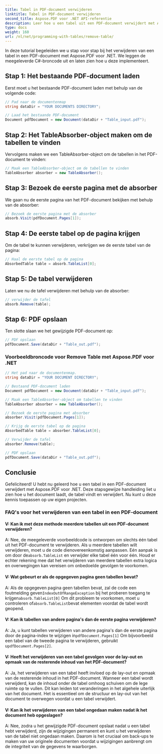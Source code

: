 ```yaml
---
title: Tabel in PDF-document verwijderen
linktitle: Tabel in PDF-document verwijderen
second_title: Aspose.PDF voor .NET API-referentie
description: Leer hoe u een tabel uit een PDF-document verwijdert met Aspose.PDF voor .NET.
type: docs
weight: 160
url: /nl/net/programming-with-tables/remove-table/
---
```

In deze tutorial begeleiden we u stap voor stap bij het verwijderen van een tabel in een PDF-document met Aspose.PDF voor .NET. We leggen de meegeleverde C#-broncode uit en laten zien hoe u deze implementeert.

## Stap 1: Het bestaande PDF-document laden
Eerst moet u het bestaande PDF-document laden met behulp van de volgende code:

```csharp
// Pad naar de documentenmap
string dataDir = "YOUR DOCUMENTS DIRECTORY";

// Laad het bestaande PDF-document
Document pdfDocument = new Document(dataDir + "Table_input.pdf");
```

## Stap 2: Het TableAbsorber-object maken om de tabellen te vinden
Vervolgens maken we een TableAbsorber-object om de tabellen in het PDF-document te vinden:

```csharp
// Maak een TableAbsorber-object om de tabellen te vinden
TableAbsorber absorber = new TableAbsorber();
```

## Stap 3: Bezoek de eerste pagina met de absorber
We gaan nu de eerste pagina van het PDF-document bekijken met behulp van de absorber:

```csharp
// Bezoek de eerste pagina met de absorber
absorb.Visit(pdfDocument.Pages[1]);
```

## Stap 4: De eerste tabel op de pagina krijgen
Om de tabel te kunnen verwijderen, verkrijgen we de eerste tabel van de pagina:

```csharp
// Haal de eerste tabel op de pagina
AbsorbedTable table = absorb.TableList[0];
```

## Stap 5: De tabel verwijderen
Laten we nu de tafel verwijderen met behulp van de absorber:

```csharp
// verwijder de tafel
absorb.Remove(table);
```

## Stap 6: PDF opslaan
Ten slotte slaan we het gewijzigde PDF-document op:

```csharp
// PDF opslaan
pdfDocument.Save(dataDir + "Table_out.pdf");
```

### Voorbeeldbroncode voor Remove Table met Aspose.PDF voor .NET

```csharp
// Het pad naar de documentenmap.
string dataDir = "YOUR DOCUMENT DIRECTORY";

// Bestaand PDF-document laden
Document pdfDocument = new Document(dataDir + "Table_input.pdf");

// Maak een TableAbsorber-object om tabellen te vinden
TableAbsorber absorber = new TableAbsorber();

// Bezoek de eerste pagina met absorber
absorber.Visit(pdfDocument.Pages[1]);

// Krijg de eerste tabel op de pagina
AbsorbedTable table = absorber.TableList[0];

// Verwijder de tafel
absorber.Remove(table);

// PDF opslaan
pdfDocument.Save(dataDir + "Table_out.pdf");
```

## Conclusie
Gefeliciteerd! U hebt nu geleerd hoe u een tabel in een PDF-document verwijdert met Aspose.PDF voor .NET. Deze stapsgewijze handleiding liet u zien hoe u het document laadt, de tabel vindt en verwijdert. Nu kunt u deze kennis toepassen op uw eigen projecten.

### FAQ's voor het verwijderen van een tabel in een PDF-document

#### V: Kan ik met deze methode meerdere tabellen uit een PDF-document verwijderen?

 A: Nee, de meegeleverde voorbeeldcode is ontworpen om slechts één tabel uit het PDF-document te verwijderen. Als u meerdere tabellen wilt verwijderen, moet u de code dienovereenkomstig aanpassen. Eén aanpak is om door de`absorb.TableList` en verwijder elke tabel één voor één. Houd er echter rekening mee dat het verwijderen van meerdere tabellen extra logica en overwegingen kan vereisen om onbedoelde gevolgen te voorkomen.

#### V: Wat gebeurt er als de opgegeven pagina geen tabellen bevat?

 A: Als de opgegeven pagina geen tabellen bevat, zal de code een foutmelding geven`IndexOutOfRangeException` bij het proberen toegang te krijgen`absorb.TableList[0]` Om dit probleem te voorkomen, moet u controleren of`absorb.TableList`bevat elementen voordat de tabel wordt geopend.

#### V: Kan ik tabellen van andere pagina's dan de eerste pagina verwijderen?

 A: Ja, u kunt tabellen verwijderen van andere pagina's dan de eerste pagina door de pagina-index te wijzigen in`pdfDocument.Pages[1]` Om bijvoorbeeld een tabel van de tweede pagina te verwijderen, gebruikt u`pdfDocument.Pages[2]`.

#### V: Heeft het verwijderen van een tabel gevolgen voor de lay-out en opmaak van de resterende inhoud van het PDF-document?

A: Ja, het verwijderen van een tabel heeft invloed op de lay-out en opmaak van de resterende inhoud in het PDF-document. Wanneer een tabel wordt verwijderd, kan de inhoud onder de tabel omhoog schuiven om de lege ruimte op te vullen. Dit kan leiden tot veranderingen in het algehele uiterlijk van het document. Het is essentieel om de structuur en lay-out van het document te overwegen voordat u een tabel verwijdert.

#### V: Kan ik het verwijderen van een tabel ongedaan maken nadat ik het document heb opgeslagen?

A: Nee, zodra u het gewijzigde PDF-document opslaat nadat u een tabel hebt verwijderd, zijn de wijzigingen permanent en kunt u het verwijderen van de tabel niet ongedaan maken. Daarom is het cruciaal om back-ups te maken van uw originele documenten voordat u wijzigingen aanbrengt om de integriteit van de gegevens te waarborgen.